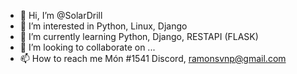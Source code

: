 - 👋 Hi, I’m @SolarDrill
- 👀 I’m interested in Python, Linux, Django
- 🌱 I’m currently learning Python, Django, RESTAPI (FLASK)
- 💞️ I’m looking to collaborate on ...
- 📫 How to reach me Món #1541 Discord, ramonsvnp@gmail.com

<!---
SolarDrill/SolarDrill is a ✨ special ✨ repository because its `README.md` (this file) appears on your GitHub profile.
You can click the Preview link to take a look at your changes.
--->

